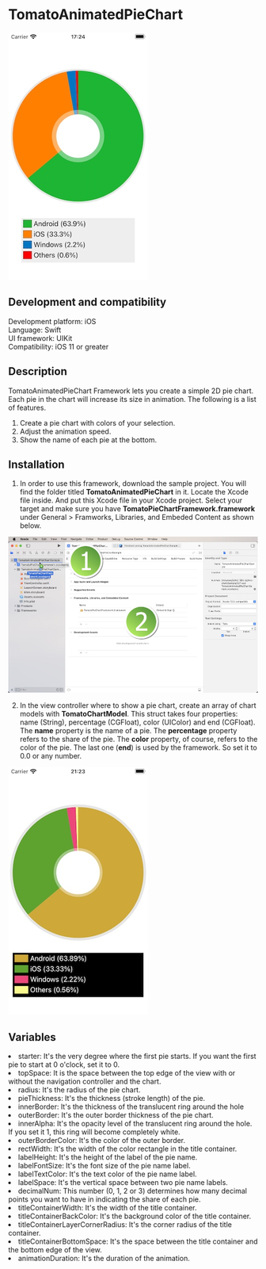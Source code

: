 # TomatoAnimatedPieChart

![](Screenshots/Screenshot_001.jpg)

<h2>Development and compatibility</h2>

Development platform: iOS<br/>
Language: Swift<br/>
UI framework: UIKit<br/>
Compatibility: iOS 11 or greater<br/>

<h2>Description</h2>

TomatoAnimatedPieChart Framework lets you create a simple 2D pie chart.  Each pie in the chart will increase its size in animation.  The following is a list of features.

<ol>
<li>Create a pie chart with colors of your selection.</li>
<li>Adjust the animation speed.</li>
<li>Show the name of each pie at the bottom.</li>
</ol>

<h2>Installation</h2>

1. In order to use this framework, download the sample project.  You will find the folder titled **TomatoAnimatedPieChart** in it.  Locate the Xcode file inside.  And put this Xcode file in your Xcode project.  Select your target and make sure you have **TomatoPieChartFramework.framework** under General > Framworks, Libraries, and Embeded Content as shown below.

![](Screenshots/Screenshot_002.jpg)

2. In the view controller where to show a pie chart, create an array of chart models with **TomatoChartModel**.  This struct takes four properties: name (String), percentage (CGFloat), color (UIColor) and end (CGFloat).  The **name** property is the name of a pie.  The **percentage** property refers to the share of the pie.  The **color** property, of course, refers to the color of the pie.  The last one (**end**) is used by the framework.  So set it to 0.0 or any number.

![](Screenshots/Screenshot_003.jpg)

<h2>Variables</h2>

<li>starter: It's the very degree where the first pie starts.  If you want the first pie to start at 0 o'clock, set it to 0.</li>
<li>topSpace: It is the space between the top edge of the view with or without the navigation controller and the chart.</li>
<li>radius: It's the radius of the pie chart.</li>
<li>pieThickness: It's the thickness (stroke length) of the pie.</li>
<li>innerBorder: It's the thickness of the translucent ring around the hole</li>
<li>outerBorder: It's the outer border thickness of the pie chart.</li>
<li>innerAlpha: It's the opacity level of the translucent ring around the hole.  If you set it 1, this ring will become completely white.</li>
<li>outerBorderColor: It's the color of the outer border.</li>
<li>rectWidth: It's the width of the color rectangle in the title container.</li>
<li>labelHeight: It's the height of the label of the pie name.</li>
<li>labelFontSize: It's the font size of the pie name label.</li>
<li>labelTextColor: It's the text color of the pie name label.</li>
<li>labelSpace: It's the vertical space between two pie name labels.</li>
<li>decimalNum: This number (0, 1, 2 or 3) determines how many decimal points you want to have in indicating the share of each pie.</li>
<li>titleContainerWidth: It's the width of the title container.</li>
<li>titleContainerBackColor: It's the background color of the title container.</li>
<li>titleContainerLayerCornerRadius: It's the corner radius of the title container.</li>
<li>titleContainerBottomSpace: It's the space between the title container and the bottom edge of the view.</li>
<li>animationDuration: It's the duration of the animation.</li>
